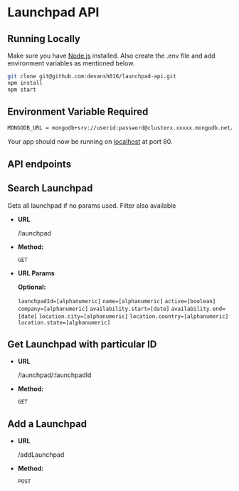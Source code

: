 # Launchpad  API
## Running Locally

Make sure you have [Node.js](http://nodejs.org/) installed.
Also create the .env file and add environment variables as mentioned below.

```sh
git clone git@github.com:devansh016/launchpad-api.git
npm install
npm start
```

## Environment Variable Required

```sh
MONGODB_URL = mongodb+srv://userid:password@clusterx.xxxxx.mongodb.net/launchpad?retryWrites=true
```

Your app should now be running on [localhost](http://localhost/) at port 80.

## API endpoints

**Search Launchpad**
----
Gets all launchpad if no params used. Filter also available

* **URL**

  /launchpad

* **Method:**
 
  `GET`
  
*  **URL Params**

   **Optional:**
 
   `launchpadId=[alphanumeric]`
    `name=[alphanumeric]`
   `active=[boolean]`
   `company=[alphanumeric]`
   `availability.start=[date]`
   `availability.end=[date]`
   `location.city=[alphanumeric]`
   `location.country=[alphanumeric]`
   `location.state=[alphanumeric]`
   
**Get Launchpad with particular ID**
----

* **URL**

  /launchpad/:launchpadId

* **Method:**
 
  `GET`
  
 **Add a Launchpad**
----

* **URL**

  /addLaunchpad

* **Method:**
 
  `POST`
   
